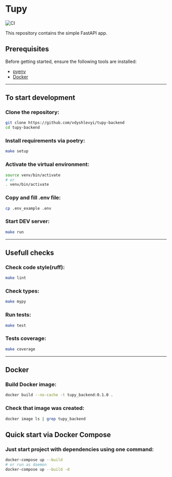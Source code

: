 # Tupy

![CI](https://github.com/vdyshlevyi/tupy-backend/actions/workflows/ci.yml/badge.svg)


This repository contains the simple FastAPI app.

## Prerequisites

Before getting started, ensure the following tools are installed:

* [pyenv](https://github.com/pyenv/pyenv)
* [Docker](https://www.docker.com/)

---
## To start development
### Clone the repository:
```bash
git clone https://github.com/vdyshlevyi/tupy-backend
cd tupy-backend
```

### Install requirements via poetry:
```bash
make setup
```

### Activate the virtual environment:
```bash
source venv/bin/activate
# or
. venv/bin/activate
```

### Copy and fill .env file:
```bash
cp .env_example .env
```

### Start DEV server:
```bash
make run
```
---

## Usefull checks
### Check code style(ruff):
```bash
make lint
```

### Check types:
```bash
make mypy
```

### Run tests:
```bash
make test
```

### Tests coverage:
```bash
make coverage
```

---
## Docker
### Build Docker image:
```bash
docker build --no-cache -t tupy_backend:0.1.0 .
```

### Check that image was created:
```bash
docker image ls | grep tupy_backend
```


## Quick start via Docker Compose
### Just start project with dependencies using one command:
```bash
docker-compose up --build
# or run as daemon
docker-compose up --build -d
```